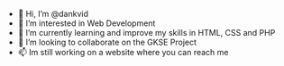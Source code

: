 - 👋 Hi, I’m @dankvid
- 👀 I’m interested in Web Development
- 🌱 I’m currently learning and improve my skills in HTML, CSS and PHP
- 💞️ I’m looking to collaborate on the GKSE Project
- 📫 Im still working on a website where you can reach me 

<!---
dankvid/dankvid is a ✨ special ✨ repository because its `README.md` (this file) appears on your GitHub profile.
You can click the Preview link to take a look at your changes.
--->
